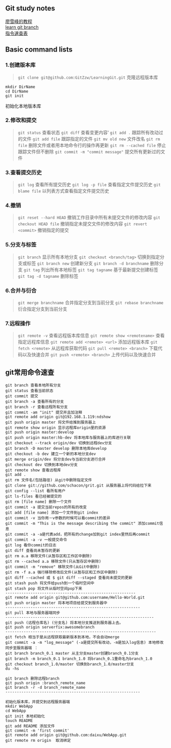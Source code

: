 ## Git study notes
[廖雪峰的教程](https://www.liaoxuefeng.com/wiki/896043488029600)    
[learn git branch](https://learngitbranching.js.org/?locale=zh_CN)    
[指令速查表](https://www.cnblogs.com/kenshinobiy/p/4543976.html)

## Basic command lists

### 1.创建版本库
> `git clone git@github.com:GitZzw/LearningGit.git`  克隆远程版本库
> 
```
mkdir DirName
cd DirName
git init
```                                     
初始化本地版本库

### 2.修改和提交
> `git status`     查看状态
> `git diff`       查看变更内容‘
> `git add .`      跟踪所有改动过的文件
> `git add file`   跟踪指定的文件
> `git mv old new` 文件改名
> `git rm file`    删除文件或者用本地命令行的操作再更新
> `git rm --cached file`  停止跟踪文件但不删除
> `git commit -m "commit message"` 提交所有更新过的文件

### 3.查看提交历史
> `git log`        查看所有提交历史
> `git log -p file`  查看指定文件提交历史
> `git blame file`   以列表方式查看指定文件提交历史

### 4.撤销
> `git reset --hard HEAD` 撤销工作目录中所有未提交文件的修改内容
> `git checkout HEAD file` 撤销指定未提交文件的修改内容
> `git revert <commit>`   撤销指定的提交

### 5.分支与标签
> `git branch`  显示所有本地分支
> `git checkout <branch/tag>`  切换到指定分支或标签
> `git branch new`    创建新分支
> `git branch -d branchname`  删除分支
> `git tag`     列出所有本地标签
> `git tag tagname` 基于最新提交创建标签
> `git tag -d tagname` 删除标签

### 6.合并与衍合
> `git merge branchname` 合并指定分支到当前分支
> `git rebase branchname` 衍合指定分支到当前分支


### 7.远程操作
> `git remote -v`   查看远程版本库信息
> `git remote show <remotename>`   查看指定远程库信息
> `git remote add <remote> <url>`  添加远程版本库
> `git fetch <remote>`    从远程库获取代码
> `git pull <remote> <branch>`   下载代码以及快速合并
> `git push <remote> <branch>`   上传代码以及快速合并


## git常用命令速查
```
git branch 查看本地所有分支
git status 查看当前状态
git commit 提交
git branch -a 查看所有的分支
git branch -r 查看远程所有分支
git commit -am "init" 提交并且加注释
git remote add origin git@192.168.1.119:ndshow
git push origin master 将文件给推到服务器上
git remote show origin 显示远程库origin里的资源
git push origin master:develop
git push origin master:hb-dev 将本地库与服务器上的库进行关联
git checkout --track origin/dev 切换到远程dev分支
git branch -D master develop 删除本地库develop
git checkout -b dev 建立一个新的本地分支dev
git merge origin/dev 将分支dev与当前分支进行合并
git checkout dev 切换到本地dev分支
git remote show 查看远程库
git add .
git rm 文件名(包括路径) 从git中删除指定文件
git clone git://github.com/schacon/grit.git 从服务器上将代码给拉下来
git config --list 看所有用户
git ls-files 看已经被提交的
git rm [file name] 删除一个文件
git commit -a 提交当前repos的所有的改变
git add [file name] 添加一个文件到git index
git commit -v 当你用－v参数的时候可以看commit的差异
git commit -m "This is the message describing the commit" 添加commit信息
git commit -a -a是代表add，把所有的change加到git index里然后再commit
git commit -a -v 一般提交命令
git log 看你commit的日志
git diff 查看尚未暂存的更新
git rm a.a 移除文件(从暂存区和工作区中删除)
git rm --cached a.a 移除文件(只从暂存区中删除)
git commit -m "remove" 移除文件(从Git中删除)
git rm -f a.a 强行移除修改后文件(从暂存区和工作区中删除)
git diff --cached 或 $ git diff --staged 查看尚未提交的更新
git stash push 将文件给push到一个临时空间中
git stash pop 将文件从临时空间pop下来
---------------------------------------------------------
git remote add origin git@github.com:username/Hello-World.git
git push origin master 将本地项目给提交到服务器中
-----------------------------------------------------------
git pull 本地与服务器端同步
-----------------------------------------------------------------
git push (远程仓库名) (分支名) 将本地分支推送到服务器上去。
git push origin serverfix:awesomebranch
------------------------------------------------------------------
git fetch 相当于是从远程获取最新版本到本地，不会自动merge
git commit -a -m "log_message" (-a是提交所有改动，-m是加入log信息) 本地修改同步至服务器端 ：
git branch branch_0.1 master 从主分支master创建branch_0.1分支
git branch -m branch_0.1 branch_1.0 将branch_0.1重命名为branch_1.0
git checkout branch_1.0/master 切换到branch_1.0/master分支
du -hs

git branch 删除远程branch
git push origin :branch_remote_name
git branch -r -d branch_remote_name
-----------------------------------------------------------

初始化版本库，并提交到远程服务器端
mkdir WebApp
cd WebApp
git init 本地初始化
touch README
git add README 添加文件
git commit -m 'first commit'
git remote add origin git@github.com:daixu/WebApp.git
git remote rm origin  取消绑定
```


